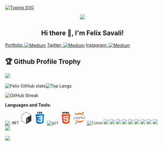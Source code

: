 [![Typing SVG](https://readme-typing-svg.herokuapp.com?multiline=true&width=500&lines=Full-stack+web+and+android+mobile+app+developer.++++++++++)](https://git.io/typing-svg)

<p align="center">
  <img width="100" src="https://avatars.githubusercontent.com/u/26581372?v=4" />
</p>  
<h2 align="center">Hi there 👋, I'm Felix Savali!</h2>


<a href="https://felixnzioki99.wixsite.com/portfolio" target="blank">Portfolio: <img align="center" src="https://img.icons8.com/external-flaticons-lineal-color-flat-icons/2x/external-portfolio-social-media-agency-flaticons-lineal-color-flat-icons-3.png" alt="Medium" height="30" width="40" /></a> <a href="https://twitter.com/EnFeloh2" target="blank">Twitter: <img align="center" src="https://img.icons8.com/cute-clipart/2x/twitter.png" alt="Medium" height="30" width="40" /></a> <a href="https://www.instagram.com/felo_hs/" target="blank">Instagram: <img align="center" src="https://cdn-icons-png.flaticon.com/128/2111/2111463.png" alt="Medium" height="30" width="40" /></a>

<h2>🏆 Github Profile Trophy</h2>
<img width=800 src="https://github-profile-trophy.vercel.app/?username=fesavali&column=9&theme=gruvbox&no-frame=true"/>

![Felix GitHub stats](https://github-readme-stats.vercel.app/api?username=fesavali&show_icons=true&theme=tokyonight)![Top Langs](https://github-readme-stats.vercel.app/api/top-langs/?username=fesavali&layout=compact)


![GitHub Streak](https://github-readme-streak-stats.herokuapp.com?user=fesavali&theme=neon-palenight&hide_border=true)



**Languages and Tools:**  

<code><img src="https://neosmart.net/blog/wp-content/uploads/2019/06/dot-NET-Core-300x300.png" alt=".NET" width="40" height="40"/></code>
<code><img src="https://raw.githubusercontent.com/devicons/devicon/master/icons/bash/bash-original.svg" alt="bash" width="40" height="40"/></code>
<code><img src="https://raw.githubusercontent.com/devicons/devicon/master/icons/css3/css3-original-wordmark.svg" alt="css3" width="40" height="40"/></code>
<code><img src="https://www.vectorlogo.zone/logos/git-scm/git-scm-icon.svg" alt="git" width="40" height="40"/></code>
<code><img src="https://raw.githubusercontent.com/devicons/devicon/master/icons/html5/html5-original-wordmark.svg" alt="html5" width="40" height="40"/></code>
<code><img src="https://raw.githubusercontent.com/devicons/devicon/master/icons/jupyter/jupyter-original-wordmark.svg" alt="Jupyter" width="40" height="40"/></code>
<code><img src="https://img.icons8.com/color/2x/java-coffee-cup-logo.png" alt="linux" width="40" height="40"/></code>
<code><img height="40" src="https://img.icons8.com/color/2x/kotlin.png"></code>
<code><img height="40" src="https://img.icons8.com/fluency/2x/laravel.png"></code>
<code><img height="40" src="https://img.icons8.com/color/2x/intellij-idea.png"></code>
<code><img height="40" src="https://img.icons8.com/color/2x/visual-studio-code-2019.png"></code>
<code><img height="40" src="https://img.icons8.com/color/2x/php.png"></code> 
<code><img height="40" src="https://img.icons8.com/fluency/2x/sublime-text.png"></code>
<code><img height="40" src="https://img.icons8.com/cute-clipart/2x/android.png"></code>
<code><img height="40" src="https://img.icons8.com/external-flaticons-lineal-color-flat-icons/2x/external-sql-mobile-app-development-flaticons-lineal-color-flat-icons.png"></code>
<code><img height="40" src="https://img.icons8.com/color/2x/google-firebase-console.png"></code>
<code><img height="40" src="https://cdn.icon-icons.com/icons2/2699/PNG/128/sqlite_logo_icon_170706.png"></code>



![](https://komarev.com/ghpvc/?username=fesavali)
